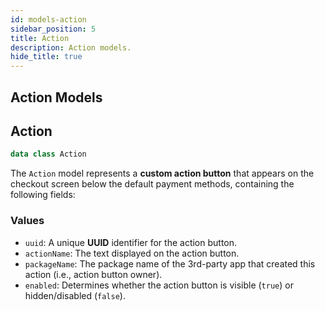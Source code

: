 ```yaml
---
id: models-action
sidebar_position: 5
title: Action
description: Action models.
hide_title: true
---
```


## Action Models

## Action
```kotlin
data class Action
```
The `Action` model represents a **custom action button** that appears on the checkout screen below the default payment methods, containing the following fields:  

### Values
- `uuid`: A unique **UUID** identifier for the action button.  
- `actionName`: The text displayed on the action button.  
- `packageName`: The package name of the 3rd-party app that created this action (i.e., action button owner).  
- `enabled`: Determines whether the action button is visible (`true`) or hidden/disabled (`false`).  